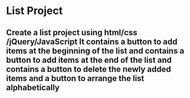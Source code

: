 <h1>List Project</h1>
<h2>Create a list project using html/css /jQuery/JavaScript 
It contains a button to add items at the beginning of the list and contains a button to add items at the end of the list and contains a button to delete the newly added items and a button to arrange the list alphabetically</h2>

